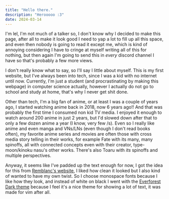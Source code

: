 ```yaml
---
title: "Hello there."
description: "Herooooo :3"
date: 2024-03-14
---
```


I'm lel, I'm not much of a talker so, I don't know why I decided to make this page, after all to make it look good I need to yap a lot to fill up all this space, and even then nobody is going to read it except me, which is kind of annoying considering I have to cringe at myself writing all of this for nothing, but then again I'm going to send this in _every_ discord channel I have so that's probably a few more views.

I don't really know what to say, so I'll say I little about myself. This is my first website, but I've always been into tech, since I was a kid with no internet until now. Currently, I'm just a student (and procrastinating by making this webpage) in computer science actually, however I actually do not go to school and study at home, that's why I never get shit done.

Other than tech, I'm a big fan of anime, or at least I was a couple of years ago, I started watching anime back in 2018, now 6 years ago!! And that was probably the first time I consumed non kid TV media. I enjoyed it enough to watch around 200 anime in just 2 years, but I'd slowed down after that to only a few dozen anime a year (I know, very few /s). Even so I really like anime and even manga and VNs/LNs (even though I don't read books often), my favorite anime series and movies are often those with cross media story telling in their works, for example Fate with its many, many spinoffs, all with connected concepts even with their creator, type-moon/kinoku nasu's other works. There's also Toaru with _its_ spinoffs and multiple perspectives.

Anyway, it seems like I've padded up the text enough for now, I got the idea for this from [Remblanc's website](https://remblanc.nekoweb.org), I liked how clean it looked but I also kind of wanted to have my own twist. So I choose monospace fonts because I like how they look, and instead of white on black I went with the [Everforest Dark theme](https://github.com/sainnhe/everforest) because I feel it's a nice theme for showing a lot of text, it was made for vim after all.

